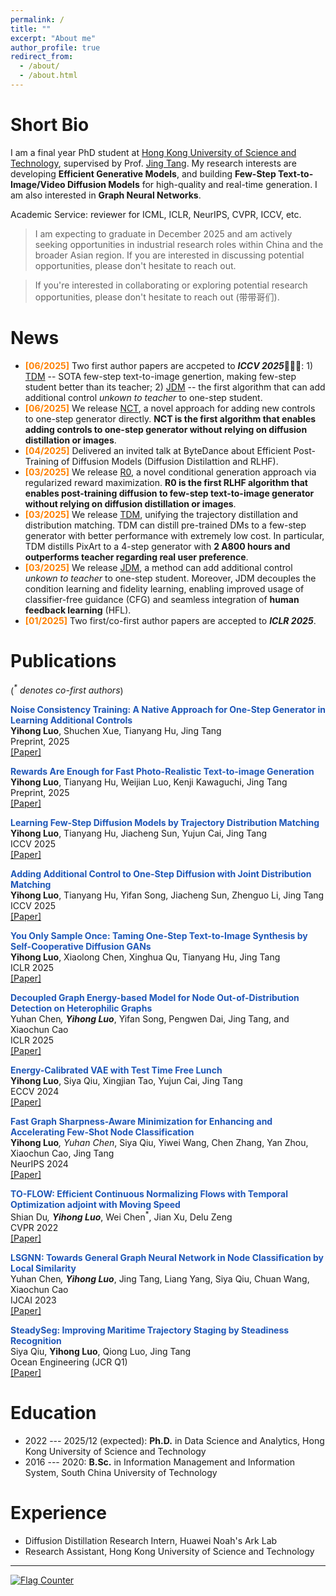 ```yaml
---
permalink: /
title: ""
excerpt: "About me"
author_profile: true
redirect_from: 
  - /about/
  - /about.html
---
```



Short Bio
===
I am a final year PhD student at [Hong Kong University of Science and Technology](https://hkust.edu.hk/), supervised by Prof. [Jing Tang](https://scholar.google.com/citations?hl=zh-CN&user=0S4cpyoAAAAJ). My research interests are developing **Efficient Generative Models**, and building **Few-Step Text-to-Image/Video Diffusion Models** for high-quality and real-time generation. I am also interested in **Graph Neural Networks**.

Academic Service: reviewer for ICML, ICLR, NeurIPS, CVPR, ICCV, etc.

> I am expecting to graduate in December 2025 and am actively seeking opportunities in industrial research roles within China and the broader Asian region. If you are interested in discussing potential opportunities, please don't hesitate to reach out.

> If you're interested in collaborating or exploring potential research opportunities, please don't hesitate to reach out (带带哥们). 


News
===
- **<font style = "color:#FF8000">[06/2025]</font>** Two first author papers are accpeted to ***ICCV 2025***🎉🎉🎉: 1) <a href="https://tdm-t2x.github.io/">TDM</a> -- SOTA few-step text-to-image genertion, making few-step student better than its teacher; 2) <a href="https://arxiv.org/abs/2503.06652">JDM</a> -- the first algorithm that can add additional control *unkown to teacher* to one-step student.
- **<font style = "color:#FF8000">[06/2025]</font>** We release <a href="https://arxiv.org/abs/2506.19741">NCT</a>, a novel approach for adding new controls to one-step generator directly. **NCT is the first algorithm that enables adding controls to one-step generator without relying on diffusion distillation or images**.
- **<font style = "color:#FF8000">[04/2025]</font>** Delivered an invited talk at ByteDance about Efficient Post-Training of Diffusion Models (Diffusion Distilattion and RLHF). 
- **<font style = "color:#FF8000">[03/2025]</font>** We release <a href="https://arxiv.org/abs/2503.13070">R0</a>, a novel conditional generation approach via regularized reward maximization. **R0 is the first RLHF algorithm that enables post-training diffusion to few-step text-to-image generator without relying on diffusion distillation or images**.
- **<font style = "color:#FF8000">[03/2025]</font>** We release <a href="https://tdm-t2x.github.io/">TDM</a>, unifying the trajectory distillation and distribution matching. TDM can distill pre-trained DMs to a few-step generator with better performance with extremely low cost. In particular, TDM distills PixArt to a 4-step generator with **2 A800 hours and outperforms teacher regarding real user preference**.
- **<font style = "color:#FF8000">[03/2025]</font>** We release <a href="https://arxiv.org/abs/2503.06652">JDM</a>, a method can add additional control *unkown to teacher* to one-step student. Moreover, JDM decouples the condition learning and fidelity learning, enabling improved usage of classifier-free guidance (CFG) and seamless integration of **human feedback learning** (HFL).
- **<font style = "color:#FF8000">[01/2025]</font>** Two first/co-first author papers are accepted to ***ICLR 2025***.


Publications
===

(<em><sup>*</sup> denotes co-first authors</em>)

<strong><font style="color:#1f57b8">Noise Consistency Training: A Native Approach for One-Step Generator in Learning Additional Controls
</font></strong><br />
**Yihong Luo**, Shuchen Xue, Tianyang Hu, Jing Tang <br />
Preprint, 2025 <br />
[[Paper]](https://arxiv.org/abs/2506.19741) <br />

<strong><font style="color:#1f57b8">Rewards Are Enough for Fast Photo-Realistic Text-to-image Generation
</font></strong><br />
**Yihong Luo**, Tianyang Hu, Weijian Luo, Kenji Kawaguchi, Jing Tang <br />
Preprint, 2025 <br />
[[Paper]](https://arxiv.org/abs/2503.13070) <br />

<strong><font style="color:#1f57b8">Learning Few-Step Diffusion Models by Trajectory Distribution Matching
</font></strong><br />
**Yihong Luo**, Tianyang Hu, Jiacheng Sun, Yujun Cai, Jing Tang <br />
ICCV 2025 <br />
[[Paper]](https://arxiv.org/abs/2503.06674) <br />

<strong><font style="color:#1f57b8">Adding Additional Control to One-Step Diffusion with Joint Distribution Matching
</font></strong><br />
**Yihong Luo**, Tianyang Hu, Yifan Song, Jiacheng Sun, Zhenguo Li, Jing Tang <br />
ICCV 2025 <br />
[[Paper]](https://arxiv.org/abs/2503.06652) <br />


<strong><font style="color:#1f57b8">You Only Sample Once: Taming One-Step Text-to-Image Synthesis by Self-Cooperative Diffusion GANs</font></strong><br />
**Yihong Luo**, Xiaolong Chen, Xinghua Qu, Tianyang Hu, Jing Tang <br />
ICLR 2025 <br />
[[Paper]](https://scholar.google.com/citations?view_op=view_citation&hl=en&user=9VfuwdsAAAAJ&citation_for_view=9VfuwdsAAAAJ:IjCSPb-OGe4C) <br />

<strong><font style="color:#1f57b8">Decoupled Graph Energy-based Model for Node Out-of-Distribution Detection on Heterophilic Graphs</font></strong><br />
Yuhan Chen<sup>*</sup>, **Yihong Luo**<sup>*</sup>, Yifan Song, Pengwen Dai, Jing Tang, and Xiaochun Cao <br />
ICLR 2025 <br />
[[Paper]](https://scholar.google.com/citations?view_op=view_citation&hl=en&user=9VfuwdsAAAAJ&citation_for_view=9VfuwdsAAAAJ:Y0pCki6q_DkC) <br />

<strong><font style="color:#1f57b8">Energy-Calibrated VAE with Test Time Free Lunch</font></strong><br />
**Yihong Luo**, Siya Qiu, Xingjian Tao, Yujun Cai, Jing Tang <br />
ECCV 2024 <br />
[[Paper]](https://scholar.google.com/citations?view_op=view_citation&hl=en&user=9VfuwdsAAAAJ&citation_for_view=9VfuwdsAAAAJ:2osOgNQ5qMEC) <br />

<strong><font style="color:#1f57b8">Fast Graph Sharpness-Aware Minimization for Enhancing and Accelerating Few-Shot Node Classification</font></strong><br />
**Yihong Luo**<sup>*</sup>, Yuhan Chen<sup>*</sup>, Siya Qiu, Yiwei Wang, Chen Zhang, Yan Zhou, Xiaochun Cao, Jing Tang <br />
NeurIPS 2024 <br />
[[Paper]](https://scholar.google.com/citations?view_op=view_citation&hl=en&user=9VfuwdsAAAAJ&citation_for_view=9VfuwdsAAAAJ:zYLM7Y9cAGgC) <br />

<strong><font style="color:#1f57b8">TO-FLOW: Efficient Continuous Normalizing Flows with Temporal Optimization adjoint with Moving Speed</font></strong><br />
Shian Du<sup>*</sup>, **Yihong Luo**<sup>*</sup>, Wei Chen<sup>*</sup>, Jian Xu, Delu Zeng <br />
CVPR 2022 <br />
[[Paper]](https://scholar.google.com/citations?view_op=view_citation&hl=en&user=9VfuwdsAAAAJ&citation_for_view=9VfuwdsAAAAJ:qjMakFHDy7sC) <br />

<strong><font style="color:#1f57b8">LSGNN: Towards General Graph Neural Network in Node Classification by Local Similarity</font></strong><br />
Yuhan Chen<sup>*</sup>, **Yihong Luo**<sup>*</sup>, Jing Tang, Liang Yang, Siya Qiu, Chuan Wang, Xiaochun Cao <br />
IJCAI 2023 <br />
[[Paper]](https://scholar.google.com/citations?view_op=view_citation&hl=en&user=9VfuwdsAAAAJ&citation_for_view=9VfuwdsAAAAJ:UeHWp8X0CEIC) <br />

<strong><font style="color:#1f57b8">SteadySeg: Improving Maritime Trajectory Staging by Steadiness Recognition</font></strong><br />
Siya Qiu, **Yihong Luo**, Qiong Luo, Jing Tang <br />
Ocean Engineering (JCR Q1) <br />
[[Paper]](https://scholar.google.com/citations?view_op=view_citation&hl=en&user=9VfuwdsAAAAJ&citation_for_view=9VfuwdsAAAAJ:Tyk-4Ss8FVUC) <br />



Education
===
* 2022 --- 2025/12 (expected): **Ph.D.** in Data Science and Analytics, Hong Kong University of Science and Technology
* 2016 --- 2020: **B.Sc.** in Information Management and Information System, 	South China University of Technology

Experience
===
* <div>Diffusion Distillation Research Intern, Huawei Noah's Ark Lab</div> 
* <div>Research Assistant, Hong Kong University of Science and Technology</div> 

---
<script>
document.write("Last modifid at: "+document.lastModified+"" )
</script>

<a href="https://info.flagcounter.com/kdvh"><img src="https://s11.flagcounter.com/map/kdvh/size_s/txt_000000/border_CCCCCC/pageviews_1/viewers_0/flags_0/" alt="Flag Counter" border="0"></a>
